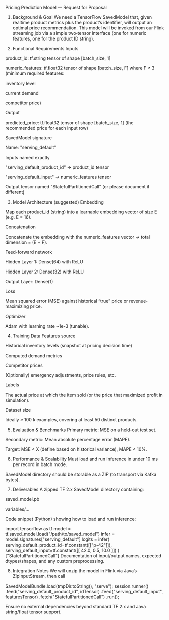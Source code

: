 Pricing Prediction Model — Request for Proposal
1. Background & Goal
   We need a TensorFlow SavedModel that, given realtime product metrics plus the product’s identifier, will output an optimal price recommendation. 
   This model will be invoked from our Flink streaming job via a simple two‐tensor interface (one for numeric features, one for the product ID string).

2. Functional Requirements
   Inputs

product_id: tf.string tensor of shape [batch_size, 1]

numeric_features: tf.float32 tensor of shape [batch_size, F]
where F ≥ 3 (minimum required features:

inventory level

current demand

competitor price)

Output

predicted_price: tf.float32 tensor of shape [batch_size, 1]
(the recommended price for each input row)

SavedModel signature

Name: "serving_default"

Inputs named exactly

"serving_default_product_id" → product_id tensor

"serving_default_input" → numeric_features tensor

Output tensor named "StatefulPartitionedCall" (or please document if different)

3. Model Architecture (suggested)
   Embedding

Map each product_id (string) into a learnable embedding vector of size E (e.g. E = 16).

Concatenation

Concatenate the embedding with the numeric_features vector → total dimension = (E + F).

Feed-forward network

Hidden Layer 1: Dense(64) with ReLU

Hidden Layer 2: Dense(32) with ReLU

Output Layer: Dense(1)

Loss

Mean squared error (MSE) against historical “true” price or revenue‐maximizing price.

Optimizer

Adam with learning rate ~1e-3 (tunable).

4. Training Data
   Features source

Historical inventory levels (snapshot at pricing decision time)

Computed demand metrics

Competitor prices

(Optionally) emergency adjustments, price rules, etc.

Labels

The actual price at which the item sold (or the price that maximized profit in simulation).

Dataset size

Ideally ≥ 100 k examples, covering at least 50 distinct products.

5. Evaluation & Benchmarks
   Primary metric: MSE on a held-out test set.

Secondary metric: Mean absolute percentage error (MAPE).

Target: MSE < X (define based on historical variance), MAPE < 10%.

6. Performance & Scalability
   Must load and run inference in under 10 ms per record in batch mode.

SavedModel directory should be storable as a ZIP (to transport via Kafka bytes).

7. Deliverables
   A zipped TF 2.x SavedModel directory containing:

saved_model.pb

variables/…

Code snippet (Python) showing how to load and run inference:

import tensorflow as tf
model = tf.saved_model.load("/path/to/saved_model")
infer = model.signatures["serving_default"]
logits = infer(
serving_default_product_id=tf.constant([["p-42"]]),
serving_default_input=tf.constant([[ 42.0, 0.5, 10.0 ]])
)["StatefulPartitionedCall"]
Documentation of input/output names, expected dtypes/shapes, and any custom preprocessing.

8. Integration Notes
   We will unzip the model in Flink via Java’s ZipInputStream, then call


SavedModelBundle.load(tmpDir.toString(), "serve");
session.runner()
.feed("serving_default_product_id", idTensor)
.feed("serving_default_input",    featuresTensor)
.fetch("StatefulPartitionedCall")
.run();

Ensure no external dependencies beyond standard TF 2.x and Java string/float tensor support.

